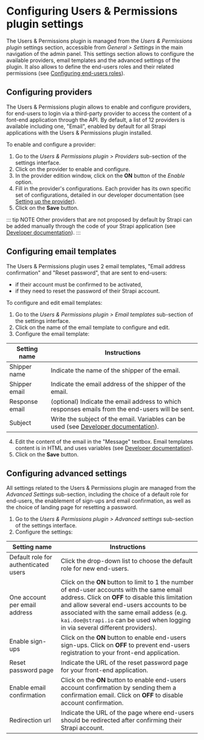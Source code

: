 # Configuring Users & Permissions plugin settings

The Users & Permissions plugin is managed from the *Users & Permissions plugin* settings section, accessible from *General > Settings* in the main navigation of the admin panel. This settings section allows to configure the available providers, email templates and the advanced settings of the plugin. It also allows to define the end-users roles and their related permissions (see [Configuring end-users roles](../users-roles-permissions/configuring-end-users-roles.md)).

## Configuring providers

The Users & Permissions plugin allows to enable and configure providers, for end-users to login via a third-party provider to access the content of a font-end application through the API. By default, a list of 12 providers is available including one, "Email", enabled by default for all Strapi applications with the Users & Permissions plugin installed.

To enable and configure a provider:

1. Go to the *Users & Permissions plugin > Providers* sub-section of the settings interface.
2. Click on the provider to enable and configure.
3. In the provider edition window, click on the **ON** button of the *Enable* option.
4. Fill in the provider's configurations. Each provider has its own specific set of configurations, detailed in our developer documentation (see [Setting up the provider](https://strapi.io/documentation/developer-docs/latest/development/plugins/users-permissions.html#setting-up-the-provider-examples)).
5. Click on the **Save** button.

::: tip NOTE
Other providers that are not proposed by default by Strapi can be added manually through the code of your Strapi application (see [Developer documentation](https://strapi.io/documentation/developer-docs/latest/development/plugins/users-permissions.html#adding-a-new-provider-to-your-project)).
:::

## Configuring email templates

The Users & Permissions plugin uses 2 email templates, "Email address confirmation" and "Reset password", that are sent to end-users:

- if their account must be confirmed to be activated,
- if they need to reset the password of their Strapi account.

To configure and edit email templates:

1. Go to the *Users & Permissions plugin > Email templates* sub-section of the settings interface.
2. Click on the name of the email template to configure and edit.
3. Configure the email template:

| Setting name   | Instructions                                                                                     |
| -------------- | -------------------------------------------------------------------------------------------------|
| Shipper name   | Indicate the name of the shipper of the email.                                                   |
| Shipper email  | Indicate the email address of the shipper of the email.                                          |
| Response email | (optional) Indicate the email address to which responses emails from the end-users will be sent. |
| Subject        | Write the subject of the email. Variables can be used (see [Developer documentation](https://strapi.io/documentation/developer-docs/latest/development/plugins/users-permissions.html#templating-emails)).             |

4. Edit the content of the email in the "Message" textbox. Email templates content is in HTML and uses variables (see [Developer documentation](https://strapi.io/documentation/developer-docs/latest/development/plugins/users-permissions.html#templating-emails)).
5. Click on the **Save** button.

## Configuring advanced settings

All settings related to the Users & Permissions plugin are managed from the *Advanced Settings* sub-section, including the choice of a default role for end-users, the enablement of sign-ups and email confirmation, as well as the choice of landing page for resetting a password.

1. Go to the *Users & Permissions plugin > Advanced settings* sub-section of the settings interface.
2. Configure the settings:

| Setting name                         | Instructions                                                                                                                                                       |
| ------------------------------------ | -------------------------------------------------------------------------------------------------------------------------------------------------------------------|
| Default role for authenticated users | Click the drop-down list to choose the default role for new end-users.                                                                                             |
| One account per email address        | Click on the **ON** button to limit to 1 the number of end-user accounts with the same email address. Click on **OFF** to disable this limitation and allow several end-users accounts to be associated with the same email addess (e.g. `kai.doe@strapi.io` can be used when logging in via several different providers). |
| Enable sign-ups                      | Click on the **ON** button to enable end-users sign-ups. Click on **OFF** to prevent end-users registration to your front-end application.                         |
| Reset password page                  | Indicate the URL of the reset password page for your front-end application.                                                                                        |
| Enable email confirmation            | Click on the **ON** button to enable end-users account confirmation by sending them a confirmation email. Click on **OFF** to disable account confirmation.        |
| Redirection url                      | Indicate the URL of the page where end-users should be redirected after confirming their Strapi account.                                                           |